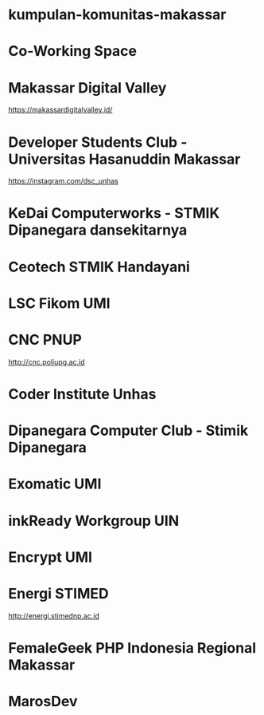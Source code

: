 # kumpulan-komunitas-makassar

# Co-Working Space
# Makassar Digital Valley
https://makassardigitalvalley.id/
# Developer Students Club - Universitas Hasanuddin Makassar
https://instagram.com/dsc_unhas
# KeDai Computerworks - STMIK Dipanegara dansekitarnya 
# Ceotech STMIK Handayani
# LSC Fikom UMI
# CNC PNUP
http://cnc.poliupg.ac.id
# Coder Institute Unhas
# Dipanegara Computer Club - Stimik Dipanegara
# Exomatic UMI
# inkReady Workgroup UIN
# Encrypt UMI
# Energi STIMED
http://energi.stimednp.ac.id
# FemaleGeek PHP Indonesia Regional Makassar
# MarosDev
